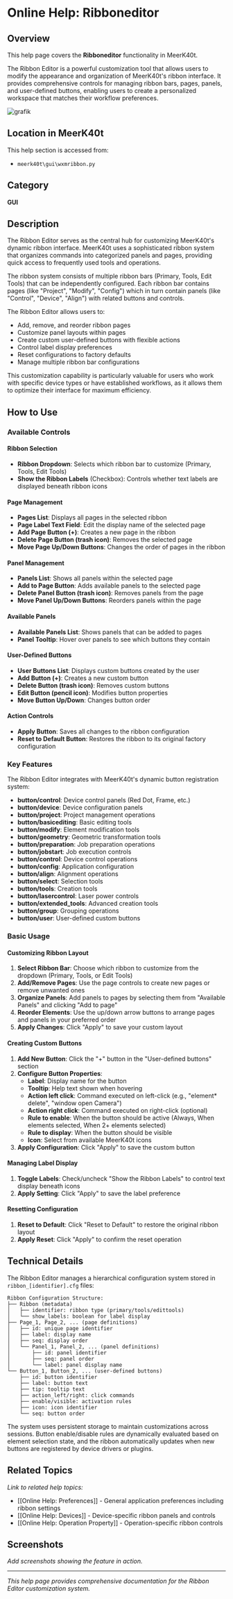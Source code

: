 # Online Help: Ribboneditor

## Overview

This help page covers the **Ribboneditor** functionality in MeerK40t.

The Ribbon Editor is a powerful customization tool that allows users to modify the appearance and organization of MeerK40t's ribbon interface. It provides comprehensive controls for managing ribbon bars, pages, panels, and user-defined buttons, enabling users to create a personalized workspace that matches their workflow preferences.

![grafik](https://github.com/meerk40t/meerk40t/assets/2670784/a6e8c2db-7c48-488a-8fa6-cd13bb559b8d)

## Location in MeerK40t

This help section is accessed from:
- `meerk40t\gui\wxmribbon.py`

## Category

**GUI**

## Description

The Ribbon Editor serves as the central hub for customizing MeerK40t's dynamic ribbon interface. MeerK40t uses a sophisticated ribbon system that organizes commands into categorized panels and pages, providing quick access to frequently used tools and operations.

The ribbon system consists of multiple ribbon bars (Primary, Tools, Edit Tools) that can be independently configured. Each ribbon bar contains pages (like "Project", "Modify", "Config") which in turn contain panels (like "Control", "Device", "Align") with related buttons and controls.

The Ribbon Editor allows users to:
- Add, remove, and reorder ribbon pages
- Customize panel layouts within pages
- Create custom user-defined buttons with flexible actions
- Control label display preferences
- Reset configurations to factory defaults
- Manage multiple ribbon bar configurations

This customization capability is particularly valuable for users who work with specific device types or have established workflows, as it allows them to optimize their interface for maximum efficiency.

## How to Use

### Available Controls

#### Ribbon Selection
- **Ribbon Dropdown**: Selects which ribbon bar to customize (Primary, Tools, Edit Tools)
- **Show the Ribbon Labels** (Checkbox): Controls whether text labels are displayed beneath ribbon icons

#### Page Management
- **Pages List**: Displays all pages in the selected ribbon
- **Page Label Text Field**: Edit the display name of the selected page
- **Add Page Button (+)**: Creates a new page in the ribbon
- **Delete Page Button (trash icon)**: Removes the selected page
- **Move Page Up/Down Buttons**: Changes the order of pages in the ribbon

#### Panel Management
- **Panels List**: Shows all panels within the selected page
- **Add to Page Button**: Adds available panels to the selected page
- **Delete Panel Button (trash icon)**: Removes panels from the page
- **Move Panel Up/Down Buttons**: Reorders panels within the page

#### Available Panels
- **Available Panels List**: Shows panels that can be added to pages
- **Panel Tooltip**: Hover over panels to see which buttons they contain

#### User-Defined Buttons
- **User Buttons List**: Displays custom buttons created by the user
- **Add Button (+)**: Creates a new custom button
- **Delete Button (trash icon)**: Removes custom buttons
- **Edit Button (pencil icon)**: Modifies button properties
- **Move Button Up/Down**: Changes button order

#### Action Controls
- **Apply Button**: Saves all changes to the ribbon configuration
- **Reset to Default Button**: Restores the ribbon to its original factory configuration

### Key Features

The Ribbon Editor integrates with MeerK40t's dynamic button registration system:
- **button/control**: Device control panels (Red Dot, Frame, etc.)
- **button/device**: Device configuration panels
- **button/project**: Project management operations
- **button/basicediting**: Basic editing tools
- **button/modify**: Element modification tools
- **button/geometry**: Geometric transformation tools
- **button/preparation**: Job preparation operations
- **button/jobstart**: Job execution controls
- **button/control**: Device control operations
- **button/config**: Application configuration
- **button/align**: Alignment operations
- **button/select**: Selection tools
- **button/tools**: Creation tools
- **button/lasercontrol**: Laser power controls
- **button/extended_tools**: Advanced creation tools
- **button/group**: Grouping operations
- **button/user**: User-defined custom buttons

### Basic Usage

#### Customizing Ribbon Layout

1. **Select Ribbon Bar**: Choose which ribbon to customize from the dropdown (Primary, Tools, or Edit Tools)
2. **Add/Remove Pages**: Use the page controls to create new pages or remove unwanted ones
3. **Organize Panels**: Add panels to pages by selecting them from "Available Panels" and clicking "Add to page"
4. **Reorder Elements**: Use the up/down arrow buttons to arrange pages and panels in your preferred order
5. **Apply Changes**: Click "Apply" to save your custom layout

#### Creating Custom Buttons

1. **Add New Button**: Click the "+" button in the "User-defined buttons" section
2. **Configure Button Properties**:
   - **Label**: Display name for the button
   - **Tooltip**: Help text shown when hovering
   - **Action left click**: Command executed on left-click (e.g., "element* delete", "window open Camera")
   - **Action right click**: Command executed on right-click (optional)
   - **Rule to enable**: When the button should be active (Always, When elements selected, When 2+ elements selected)
   - **Rule to display**: When the button should be visible
   - **Icon**: Select from available MeerK40t icons
3. **Apply Configuration**: Click "Apply" to save the custom button

#### Managing Label Display

1. **Toggle Labels**: Check/uncheck "Show the Ribbon Labels" to control text display beneath icons
2. **Apply Setting**: Click "Apply" to save the label preference

#### Resetting Configuration

1. **Reset to Default**: Click "Reset to Default" to restore the original ribbon layout
2. **Apply Reset**: Click "Apply" to confirm the reset operation

## Technical Details

The Ribbon Editor manages a hierarchical configuration system stored in `ribbon_[identifier].cfg` files:

```
Ribbon Configuration Structure:
├── Ribbon (metadata)
│   ├── identifier: ribbon type (primary/tools/edittools)
│   └── show_labels: boolean for label display
├── Page_1, Page_2, ... (page definitions)
│   ├── id: unique page identifier
│   ├── label: display name
│   ├── seq: display order
│   └── Panel_1, Panel_2, ... (panel definitions)
│       ├── id: panel identifier
│       ├── seq: panel order
│       └── label: panel display name
└── Button_1, Button_2, ... (user-defined buttons)
    ├── id: button identifier
    ├── label: button text
    ├── tip: tooltip text
    ├── action_left/right: click commands
    ├── enable/visible: activation rules
    ├── icon: icon identifier
    └── seq: button order
```

The system uses persistent storage to maintain customizations across sessions. Button enable/disable rules are dynamically evaluated based on element selection state, and the ribbon automatically updates when new buttons are registered by device drivers or plugins.

## Related Topics

*Link to related help topics:*

- [[Online Help: Preferences]] - General application preferences including ribbon settings
- [[Online Help: Devices]] - Device-specific ribbon panels and controls
- [[Online Help: Operation Property]] - Operation-specific ribbon controls

## Screenshots

*Add screenshots showing the feature in action.*

---

*This help page provides comprehensive documentation for the Ribbon Editor customization system.*
